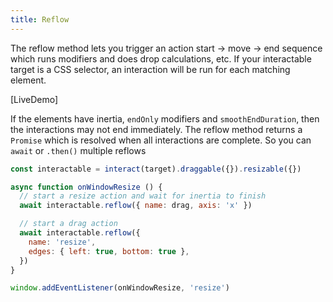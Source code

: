 ```yaml
---
title: Reflow
---
```


The reflow method lets you trigger an action start -> move -> end sequence which
runs modifiers and does drop calculations, etc. If your interactable target is a
CSS selector, an interaction will be run for each matching element.

<!-- <LiveDemo :demoHtml="import('@/demos/reflow.html?raw')"/> -->
[LiveDemo]

If the elements have inertia, `endOnly` modifiers and `smoothEndDuration`, then
the interactions may not end immediately. The reflow method returns a `Promise`
which is resolved when all interactions are complete. So you can `await` or
`.then()` multiple reflows

```js
const interactable = interact(target).draggable({}).resizable({})

async function onWindowResize () {
  // start a resize action and wait for inertia to finish
  await interactable.reflow({ name: drag, axis: 'x' })

  // start a drag action
  await interactable.reflow({
    name: 'resize',
    edges: { left: true, bottom: true },
  })
}

window.addEventListener(onWindowResize, 'resize')
```
